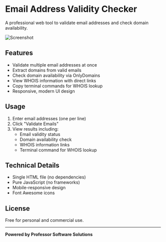 # Email Address Validity Checker

A professional web tool to validate email addresses and check domain availability.

![Screenshot](https://via.placeholder.com/800x500?text=Email+Validity+Checker+Screenshot)

## Features

- Validate multiple email addresses at once
- Extract domains from valid emails
- Check domain availability via OnlyDomains
- View WHOIS information with direct links
- Copy terminal commands for WHOIS lookup
- Responsive, modern UI design

## Usage

1. Enter email addresses (one per line)
2. Click "Validate Emails"
3. View results including:
   - Email validity status
   - Domain availability check
   - WHOIS information links
   - Terminal command for WHOIS lookup

## Technical Details

- Single HTML file (no dependencies)
- Pure JavaScript (no frameworks)
- Mobile-responsive design
- Font Awesome icons

## License

Free for personal and commercial use.

---

**Powered by Professor Software Solutions**
